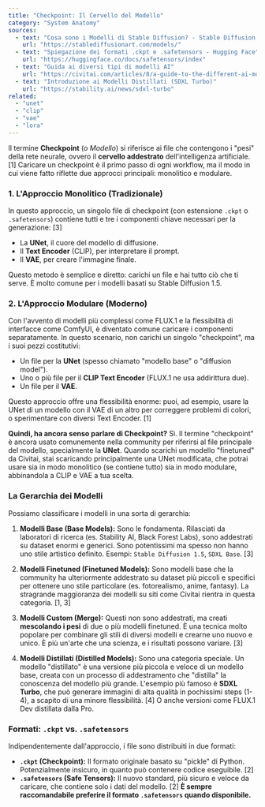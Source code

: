 ```yaml
---
title: "Checkpoint: Il Cervello del Modello"
category: "System Anatomy"
sources:
  - text: "Cosa sono i Modelli di Stable Diffusion? - Stable Diffusion Art"
    url: "https://stablediffusionart.com/models/"
  - text: "Spiegazione dei formati .ckpt e .safetensors - Hugging Face"
    url: "https://huggingface.co/docs/safetensors/index"
  - text: "Guida ai diversi tipi di modelli AI"
    url: "https://civitai.com/articles/8/a-guide-to-the-different-ai-model-types"
  - text: "Introduzione ai Modelli Distillati (SDXL Turbo)"
    url: "https://stability.ai/news/sdxl-turbo"
related:
  - "unet"
  - "clip"
  - "vae"
  - "lora"
---
```


Il termine **Checkpoint** (o *Modello*) si riferisce ai file che contengono i "pesi" della rete neurale, ovvero il **cervello addestrato** dell'intelligenza artificiale. [1] Caricare un checkpoint è il primo passo di ogni workflow, ma il modo in cui viene fatto riflette due approcci principali: monolitico e modulare.

### 1. L'Approccio Monolitico (Tradizionale)

In questo approccio, un singolo file di checkpoint (con estensione `.ckpt` o `.safetensors`) contiene tutti e tre i componenti chiave necessari per la generazione: [3]
- La **UNet**, il cuore del modello di diffusione.
- Il **Text Encoder** (CLIP), per interpretare il prompt.
- Il **VAE**, per creare l'immagine finale.

Questo metodo è semplice e diretto: carichi un file e hai tutto ciò che ti serve. È molto comune per i modelli basati su Stable Diffusion 1.5.

### 2. L'Approccio Modulare (Moderno)

Con l'avvento di modelli più complessi come FLUX.1 e la flessibilità di interfacce come ComfyUI, è diventato comune caricare i componenti separatamente. In questo scenario, non carichi un singolo "checkpoint", ma i suoi pezzi costitutivi:
- Un file per la **UNet** (spesso chiamato "modello base" o "diffusion model").
- Uno o più file per il **CLIP Text Encoder** (FLUX.1 ne usa addirittura due).
- Un file per il **VAE**.

Questo approccio offre una flessibilità enorme: puoi, ad esempio, usare la UNet di un modello con il VAE di un altro per correggere problemi di colori, o sperimentare con diversi Text Encoder. [1]

**Quindi, ha ancora senso parlare di Checkpoint?**
Sì. Il termine "checkpoint" è ancora usato comunemente nella community per riferirsi al file principale del modello, specialmente la **UNet**. Quando scarichi un modello "finetuned" da Civitai, stai scaricando principalmente una UNet modificata, che potrai usare sia in modo monolitico (se contiene tutto) sia in modo modulare, abbinandola a CLIP e VAE a tua scelta.

### La Gerarchia dei Modelli

Possiamo classificare i modelli in una sorta di gerarchia:

1.  **Modelli Base (Base Models):**
    Sono le fondamenta. Rilasciati da laboratori di ricerca (es. Stability AI, Black Forest Labs), sono addestrati su dataset enormi e generici. Sono potentissimi ma spesso non hanno uno stile artistico definito. Esempi: `Stable Diffusion 1.5`, `SDXL Base`. [3]

2.  **Modelli Finetuned (Finetuned Models):**
    Sono modelli base che la community ha ulteriormente addestrato su dataset più piccoli e specifici per ottenere uno stile particolare (es. fotorealismo, anime, fantasy). La stragrande maggioranza dei modelli su siti come Civitai rientra in questa categoria. [1, 3]

3.  **Modelli Custom (Merge):**
    Questi non sono addestrati, ma creati **mescolando i pesi** di due o più modelli finetuned. È una tecnica molto popolare per combinare gli stili di diversi modelli e crearne uno nuovo e unico. È più un'arte che una scienza, e i risultati possono variare. [3]

4.  **Modelli Distillati (Distilled Models):**
    Sono una categoria speciale. Un modello "distillato" è una versione più piccola e veloce di un modello base, creata con un processo di addestramento che "distilla" la conoscenza del modello più grande. L'esempio più famoso è **SDXL Turbo**, che può generare immagini di alta qualità in pochissimi steps (1-4), a scapito di una minore flessibilità. [4] O anche versioni come FLUX.1 Dev distillata dalla Pro.

### Formati: `.ckpt` vs. `.safetensors`

Indipendentemente dall'approccio, i file sono distribuiti in due formati:

- **`.ckpt` (Checkpoint):** Il formato originale basato su "pickle" di Python. Potenzialmente insicuro, in quanto può contenere codice eseguibile. [2]
- **`.safetensors` (Safe Tensors):** Il nuovo standard, più sicuro e veloce da caricare, che contiene solo i dati del modello. [2] **È sempre raccomandabile preferire il formato `.safetensors` quando disponibile.**
